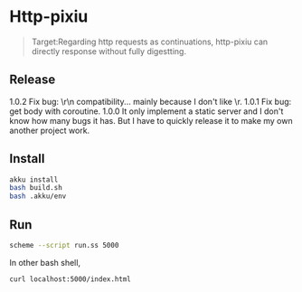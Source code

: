 # Http-pixiu

>Target:Regarding http requests as continuations, http-pixiu can directly response without fully digestting.

## Release 
1.0.2 Fix bug: \r\n compatibility... mainly because I don't like \r.
1.0.1 Fix bug: get body with coroutine.
1.0.0 It only implement a static server and I don't know how many bugs it has. But I have to quickly release it to make my own another project work.

## Install

```bash
akku install
bash build.sh
bash .akku/env
```

## Run

```bash
scheme --script run.ss 5000
```

In other bash shell, 
```bash
curl localhost:5000/index.html
```